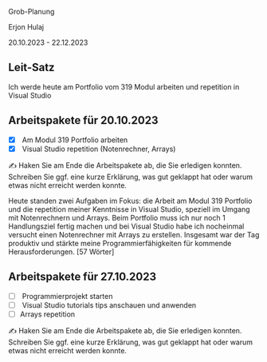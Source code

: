 Grob-Planung

Erjon Hulaj

20.10.2023 - 22.12.2023

## Leit-Satz

Ich werde heute am Portfolio vom 319 Modul arbeiten und repetition in Visual Studio

## Arbeitspakete für 20.10.2023

- [x]  Am Modul 319 Portfolio arbeiten
- [x]  Visual Studio repetition (Notenrechner, Arrays)

✍️ Haken Sie am Ende die Arbeitspakete ab, die Sie erledigen konnten. Schreiben Sie ggf. eine kurze Erklärung, was gut geklappt hat oder warum etwas nicht erreicht werden konnte.

Heute standen zwei Aufgaben im Fokus: die Arbeit am Modul 319 Portfolio und die repetition meiner Kenntnisse in Visual Studio, speziell im Umgang mit Notenrechnern und Arrays. Beim Portfolio muss ich nur noch 1 Handlungsziel fertig machen und bei Visual Studio habe ich nocheinmal versucht einen Notenrechner mit Arrays zu erstellen. Insgesamt war der Tag produktiv und stärkte meine Programmierfähigkeiten für kommende Herausforderungen. [57 Wörter] 

## Arbeitspakete für 27.10.2023

- [ ]  Programmierprojekt starten
- [ ]  Visual Studio tutorials tips anschauen und anwenden
- [ ]  Arrays repetition

✍️ Haken Sie am Ende die Arbeitspakete ab, die Sie erledigen konnten. Schreiben Sie ggf. eine kurze Erklärung, was gut geklappt hat oder warum etwas nicht erreicht werden konnte.
